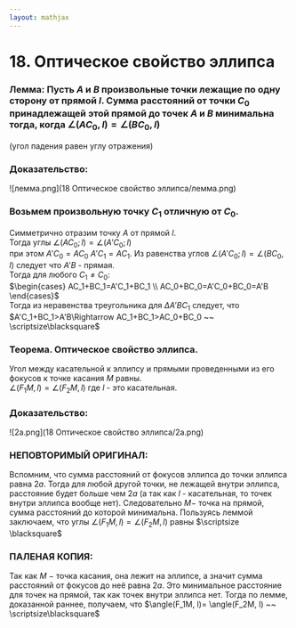 ```yaml
---  
layout: mathjax  
---  
```

  
# 18. Оптическое свойство эллипса  
  
### Лемма: Пусть $A$ и $B$ произвольные точки лежащие по одну сторону от прямой $l$. Сумма расстояний от точки $C_0$ принадлежащей этой прямой до точек $A$ и $B$ минимальна тогда, когда $\angle(AC_0, l) = \angle(BC_0, l)$  
(угол падения равен углу отражения)  
  
### Доказательство:  
  
![лемма.png](18 Оптическое свойство эллипса/лемма.png)  
  
### Возьмем произвольную точку $С_1$ отличную от $C_0$.  
Симметрично отразим точку $A$ от прямой  $l$.  
Тогда углы $\angle(AC_0; l) = \angle(A'C_0; l)$  
при этом $A'C_0= AC_0$   $A'C_1=AC_1$. Из равенства углов  $\angle(A'C_0; l)= \angle(BC_0, l)$ следует что $A'B$ - прямая.  
Тогда для любого $C_1 ≠ С_0$:  
$\begin{cases}  
AC_1+BC_1=A'C_1+BC_1  
\\  
AC_0+BC_0=A'C_0+BC_0=A'B  
\end{cases}$  
Тогда из неравенства треугольника для $\Delta A'BC_1$ следует, что  
$A'C_1+BC_1>A'B\Rightarrow AC_1+BC_1>AC_0+BC_0 ~~ \scriptsize\blacksquare$  
  
### Теорема. Оптическое свойство эллипса.  
Угол между касательной к эллипсу и прямыми проведенными из его фокусов к точке касания $M$ равны.  
$\angle(F_1M, l)= \angle(F_2M, l)$ где $l$ - это касательная.  
  
### Доказательство:  
  
![2a.png](18 Оптическое свойство эллипса/2a.png)  
  
### НЕПОВТОРИМЫЙ ОРИГИНАЛ:  
Вспомним, что сумма расстояний от фокусов эллипса до точки эллипса равна $2a$. Тогда для любой другой точки, не лежащей внутри эллипса, расстояние будет больше чем $2a$  (а так как $l$ - касательная, то точек внутри эллипса вообще нет). Следовательно $M -$  точка на прямой, сумма расстояний до которой минимальна. Пользуясь леммой заключаем, что углы $\angle(F_1M, l)= \angle(F_2M, l)$ равны $\scriptsize \blacksquare$  
  
### ПАЛЕНАЯ КОПИЯ:  
Так как $M~-~$точка касания, она лежит на эллипсе, а значит сумма расстояний от фокусов до неё равна $2a$. Это минимальное расстояние для точек на прямой, так как точек внутри эллипса нет. Тогда по лемме, доказанной раннее, получаем, что $\angle(F_1M, l)= \angle(F_2M, l) ~~ \scriptsize\blacksquare$  
